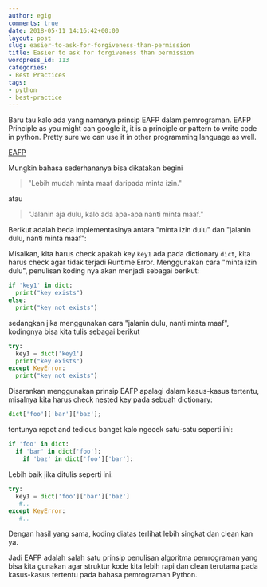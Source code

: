 ```yaml
---
author: egig
comments: true
date: 2018-05-11 14:16:42+00:00
layout: post
slug: easier-to-ask-for-forgiveness-than-permission
title: Easier to ask for forgiveness than permission
wordpress_id: 113
categories:
- Best Practices
tags:
- python
- best-practice
---
```


Baru tau kalo ada yang namanya prinsip EAFP dalam pemrograman. EAFP Principle as you might can google it, it is a principle or pattern to write code in python. Pretty sure we can use it in other programming language as well.<!-- more -->

[EAFP](https://stackoverflow.com/questions/11360858/what-is-the-eafp-principle-in-python?utm_medium=organic&utm_source=google_rich_qa&utm_campaign=google_rich_qa)

Mungkin bahasa sederhananya bisa dikatakan begini



<blockquote>"Lebih mudah minta maaf daripada minta izin."</blockquote>



atau



<blockquote>"Jalanin aja dulu, kalo ada apa-apa nanti minta maaf."</blockquote>



Berikut adalah beda implementasinya antara "minta izin dulu" dan "jalanin dulu, nanti minta maaf":

Misalkan, kita harus check apakah key `key1` ada pada dictionary `dict`, kita harus check agar tidak terjadi Runtime Error. Menggunakan cara "minta izin dulu", penulisan koding nya akan menjadi sebagai berikut:


    
```py   
if 'key1' in dict:
  print("key exists")
else:
  print("key not exists")
```
    



sedangkan jika menggunakan cara "jalanin dulu, nanti minta maaf", kodingnya bisa kita tulis sebagai berikut


    
```py  
try:
  key1 = dict['key1']
  print("key exists")
except KeyError:
  print("key not exists")
```



Disarankan menggunakan prinsip EAFP apalagi dalam kasus-kasus tertentu, misalnya kita harus check nested key pada sebuah dictionary:


    
```py    
dict['foo']['bar']['baz'];
```


tentunya repot and tedious banget kalo ngecek satu-satu seperti ini:


    
```py  
if 'foo' in dict:
  if 'bar' in dict['foo']:
    if 'baz' in dict['foo']['bar']:
```
    



Lebih baik jika ditulis seperti ini:


    
```py   
try:
  key1 = dict['foo']['bar']['baz']
   #..
except KeyError:
   #..
```
    



Dengan hasil yang sama, koding diatas terlihat lebih singkat dan clean kan ya.

Jadi EAFP adalah salah satu prinsip penulisan algoritma pemrograman yang bisa kita gunakan agar struktur kode kita lebih rapi dan clean terutama pada kasus-kasus tertentu pada bahasa pemrograman Python.

